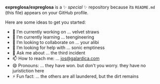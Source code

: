 ﻿**expreglosa/expreglosa** is a ✨ _special_ ✨ repository because its `README.md` (this file) appears on your GitHub profile.

Here are some ideas to get you started:

- 🔭 I’m currently working on ... velvet straws
- 🌱 I’m currently learning ... teengineering
- 👯 I’m looking to collaborate on ... your alibi
- 🤔 I’m looking for help with ... sonic emptiness
- 💬 Ask me about ... the third incident
- 📫 How to reach me: ... jos@galardica.com
- 😄 Pronouns: ... they have won. but don't you worry. they have no juristiction here
- ⚡ Fun fact: ... the others are all laundered, but the dirt remains
